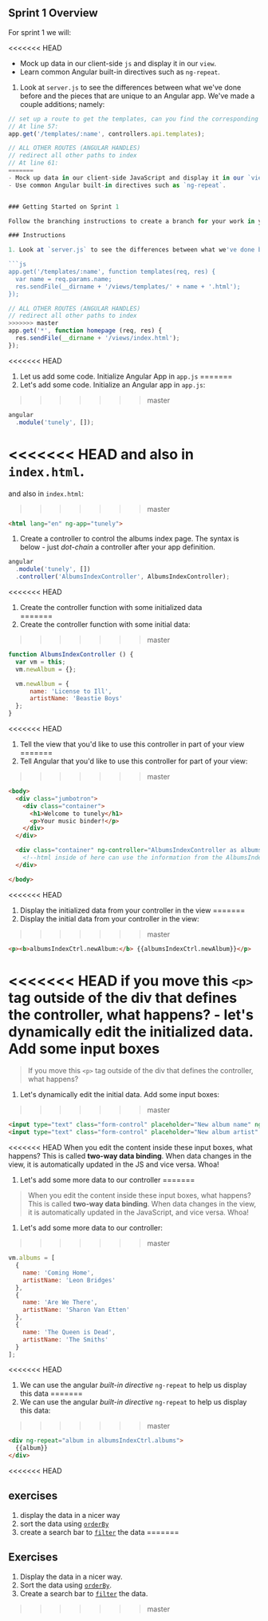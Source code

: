 ## Sprint 1 Overview

For sprint 1 we will:  

<<<<<<< HEAD
- Mock up data in our client-side `js` and display it in our `view`.
- Learn common Angular built-in directives such as `ng-repeat`.

1. Look at `server.js` to see the differences between what we've done before and the pieces that are unique to an Angular app.  We've made a couple additions; namely:  

  ```js
  // set up a route to get the templates, can you find the corresponding functions? note that this is NOT an api route
  // At line 57:
  app.get('/templates/:name', controllers.api.templates);

  // ALL OTHER ROUTES (ANGULAR HANDLES)
  // redirect all other paths to index
  // At line 61:
=======
- Mock up data in our client-side JavaScript and display it in our `view`.
- Use common Angular built-in directives such as `ng-repeat`.


### Getting Started on Sprint 1

Follow the branching instructions to create a branch for your work in your Tunely project.

### Instructions

1. Look at `server.js` to see the differences between what we've done before and the pieces that are unique to an Angular app.  We've made a few additions:

  ```js
  app.get('/templates/:name', function templates(req, res) {
    var name = req.params.name;
    res.sendFile(__dirname + '/views/templates/' + name + '.html');
  });
  ```

  ```js
  // ALL OTHER ROUTES (ANGULAR HANDLES)
  // redirect all other paths to index
>>>>>>> master
  app.get('*', function homepage (req, res) {
    res.sendFile(__dirname + '/views/index.html');
  });
  ```

<<<<<<< HEAD
1. Let us add some code. Initialize Angular App in `app.js`
=======
1. Let's add some code. Initialize an Angular app in `app.js`:
>>>>>>> master

  ```js
  angular
    .module('tunely', []);
  ```
<<<<<<< HEAD
and also in `index.html`.
=======
and also in `index.html`:
>>>>>>> master

  ```html
  <html lang="en" ng-app="tunely">
  ```
1. Create a controller to control the albums index page. The syntax is below - just *dot-chain* a controller after your app definition.

  ```js
  angular
    .module('tunely', [])
    .controller('AlbumsIndexController', AlbumsIndexController);
  ```

<<<<<<< HEAD
1. Create the controller function with some initialized data  
=======
1. Create the controller function with some initial data:  
>>>>>>> master

  ```javascript
  function AlbumsIndexController () {
    var vm = this;
    vm.newAlbum = {};

    vm.newAlbum = {
        name: 'License to Ill',
        artistName: 'Beastie Boys'
    };
  }
  ```

<<<<<<< HEAD
1. Tell the view that you'd like to use this controller in part of your view  
=======
1. Tell Angular that you'd like to use this controller for part of your view:  
>>>>>>> master

  ```html
  <body>
    <div class="jumbotron">
      <div class="container">
        <h1>Welcome to tunely</h1>
        <p>Your music binder!</p>
      </div>
    </div>

    <div class="container" ng-controller="AlbumsIndexController as albumsIndexCtrl">
      <!--html inside of here can use the information from the AlbumsIndexController-->
    </div>

  </body>
  ```

<<<<<<< HEAD
1. Display the initialized data from your controller in the view
=======
1. Display the initial data from your controller in the view:
>>>>>>> master

  ```html
  <p><b>albumsIndexCtrl.newAlbum:</b> {{albumsIndexCtrl.newAlbum}}</p>
  ```
<<<<<<< HEAD
  if you move this `<p>` tag outside of the div that defines the controller, what happens?
	- let's dynamically edit the initialized data. Add some input boxes
=======

  > If you move this `<p>` tag outside of the div that defines the controller, what happens?


1. Let's dynamically edit the initial data. Add some input boxes:
>>>>>>> master

  ```html
  <input type="text" class="form-control" placeholder="New album name" ng-model="albumsIndexCtrl.newAlbum.name">
  <input type="text" class="form-control" placeholder="New album artist" ng-model="albumsIndexCtrl.newAlbum.artistName">
  ```

<<<<<<< HEAD
When you edit the content inside these input boxes, what happens? This is called **two-way data binding**. When data changes in the view, it is automatically updated in the JS and vice versa. Whoa!

1. Let's add some more data to our controller
=======
  > When you edit the content inside these input boxes, what happens? This is called **two-way data binding**. When data changes in the view, it is automatically updated in the JavaScript, and vice versa. Whoa!

1. Let's add some more data to our controller:
>>>>>>> master

  ```js
  vm.albums = [
    {
      name: 'Coming Home',
      artistName: 'Leon Bridges'
    },
    {
      name: 'Are We There',
      artistName: 'Sharon Van Etten'
    },
    {
      name: 'The Queen is Dead',
      artistName: 'The Smiths'
    }
  ];
  ```

<<<<<<< HEAD
1. We can use the angular *built-in directive* `ng-repeat` to help us display this data
=======
1. We can use the angular *built-in directive* `ng-repeat` to help us display this data:
>>>>>>> master

  ```html
  <div ng-repeat="album in albumsIndexCtrl.albums">
    {{album}}
  </div>
  ```

<<<<<<< HEAD
## exercises
1. display the data in a nicer way
1. sort the data using [`orderBy`](https://docs.angularjs.org/api/ng/filter/orderBy)
1. create a search bar to [`filter`](https://docs.angularjs.org/api/ng/filter/filter) the data
=======
## Exercises
1. Display the data in a nicer way.
1. Sort the data using [`orderBy`](https://docs.angularjs.org/api/ng/filter/orderBy).
1. Create a search bar to [`filter`](https://docs.angularjs.org/api/ng/filter/filter) the data.
>>>>>>> master
